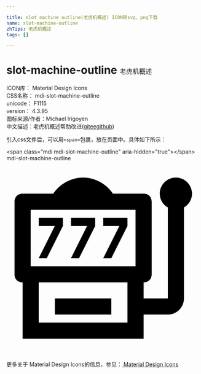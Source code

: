 ```yaml
---

title: slot machine outline(老虎机概述) ICON转svg、png下载
name: slot-machine-outline
zhTips: 老虎机概述
tags: []

---
```


# slot-machine-outline  <small style="font-size: 60%;font-weight: 100">老虎机概述</small>


<div class="detail-page">
<p>
<span>
ICON库：
<span class="badge-secondary badge">Material Design Icons</span> 
</span>
<br/>
<span>
CSS名称：
<span class="badge-secondary badge">mdi-slot-machine-outline</span> 
</span>
<br/>
<span>
unicode：
<span class="badge-secondary badge">F1115</span> 
<copy-btn content='F1115' btn-title=""></copy-btn>
<copy-btn :content='String.fromCodePoint(parseInt("F1115", 16))' btn-title="复制U"></copy-btn>
</span>
<br/>
<span>
version：
<span class="badge-secondary badge">4.3.95</span> 
</span>
<br/>
<span>图标来源/作者：<span class="badge-light badge">Michael Irigoyen</span></span> 
<br/>
<span class="zh-detail">中文描述：<span class="badge-primary badge">老虎机概述</span><span class="help-link"><span>帮助改进</span>(<a href="https://gitee.com/liuwave/icon-helper/edit/master/json/material/slot-machine-outline.json" target="_blank" rel="noopener noreferrer">gitee</a><a href="https://github.com/liuwave/icon-helper/edit/master/json/material/slot-machine-outline.json" target="_blank" rel="noopener noreferrer">github</a></span>)</span><br/>
</p>
</div>
<div class="alert alert-dark">
  <i class="mdi mdi-slot-machine-outline mdi-48px"></i>
  <i class="mdi mdi-slot-machine-outline mdi-36px"></i>
  <i class="mdi mdi-slot-machine-outline mdi-24px"></i>
  <i class="mdi mdi-slot-machine-outline mdi-18px"></i>
</div>
<div>
  <p>引入css文件后，可以用<code>&lt;span&gt;</code>包裹，放在页面中。具体如下所示：    
  </p>
  <div class="alert alert-primary" style="font-size: 14px">
    &lt;span class="mdi mdi-slot-machine-outline" aria-hidden="true"&gt;&lt;/span&gt;
    <copy-btn content='<span class="mdi mdi-slot-machine-outline" aria-hidden="true"></span>'></copy-btn>
  </div>
  <div class="alert alert-secondary">
    <i class="mdi mdi-slot-machine-outline"
    style="font-size: 24px"
    aria-hidden="true"></i> mdi-slot-machine-outline
    <copy-btn content="mdi-slot-machine-outline" btn-title="复制图标名称"></copy-btn>
  </div>
</div>
<div id="svg" class="svg-wrap">
<svg xmlns="http://www.w3.org/2000/svg" viewBox="0 0 24 24"><path d="M5 12L7 8V7H4V8H6L4 12M9 12L11 8V7H8V8H10L8 12M13 12L15 8V7H12V8H14L12 12M21 2C19.9 2 19 2.9 19 4C19 4.7 19.4 5.4 20 5.7V17H17V15C17.6 15 18 14.6 18 14V5C18 4.4 17.6 4 17 4H13.2C12.4 2.8 11 2 9.5 2S6.6 2.8 5.8 4H2C1.4 4 1 4.4 1 5V14C1 14.6 1.4 15 2 15V22H17V19H20C21.1 19 22 18.1 22 17V5.7C22.6 5.4 23 4.7 23 4C23 2.9 22.1 2 21 2M3 6H16V13H3V6M15 20H4V15H15V20M13 19H6V17H13V19Z" /></svg>
</div>
<detail full-name='mdi-slot-machine-outline'></detail>
    
<div><p>更多关于 Material Design Icons的信息，参见：<a target="_blank" href="https://iconhelper.cn/material.html"> Material Design Icons</a>
</p></div>
